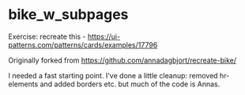 # bike_w_subpages

Exercise: recreate this - 
https://ui-patterns.com/patterns/cards/examples/17796

Originally forked from https://github.com/annadagbjort/recreate-bike/

I needed a fast starting point. I've done a little cleanup: removed hr-elements and added borders etc. but much of the code is Annas.